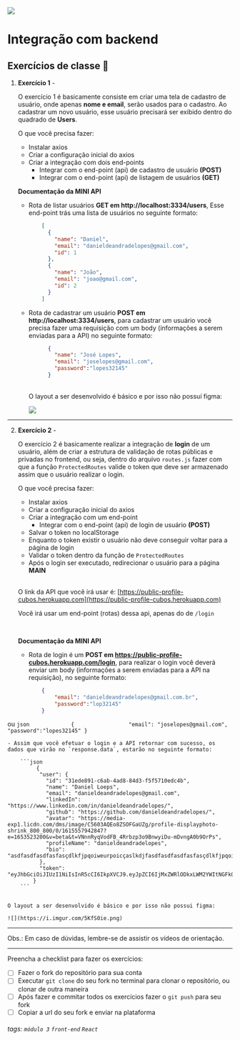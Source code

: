 ![](https://i.imgur.com/xG74tOh.png)

# Integração com backend

## Exercícios de classe 🏫

1. **Exercício 1** - 

    O exercício 1 é basicamente consiste em criar uma tela de cadastro de usuário, onde apenas **nome e email**, serão usados para o cadastro. Ao cadastrar um novo usuário, esse usuário precisará ser exibido dentro do quadrado de **Users**.
        
    O que você precisa fazer:
    - Instalar axios
    - Criar a configuração inicial do axios
    - Criar a integração com dois end-points
        - Integrar com o end-point (api) de cadastro de usuário **(POST)**
        - Integrar com o end-point (api) de listagem de usuários **(GET)**


    **Documentação da MINI API**
    
    - Rota de listar usuários **GET em http://localhost:3334/users**, Esse end-point trás uma lista de usuários no seguinte formato:
        ```json
            [
              {
                "name": "Daniel",
                "email": "danieldeandradelopes@gmail.com",
                "id": 1
              },
              {
                "name": "João",
                "email": "joao@gmail.com",
                "id": 2
              }
            ]
        ```
        
    - Rota de cadastrar um usuário **POST em http://localhost:3334/users**, para cadastrar um usuário você precisa fazer uma requisição com um body (informações a serem enviadas para a API) no seguinte formato:
        ```json            
              {
                "name": "José Lopes",
                "email": "joselopes@gmail.com",
                "password":"lopes32145"
              }
        ```

                
        <br/>
        O layout a ser desenvolvido é básico e por isso não possuí figma:
        
        ![](https://i.imgur.com/YsYM9ds.png)


---


2. **Exercício 2** - 

    O exercício 2 é basicamente realizar a integração de **login** de um usuário, além de criar a estrutura de validação de rotas públicas e privadas no frontend, ou seja, dentro do arquivo `routes.js` fazer com que a função `ProtectedRoutes` valide o token que deve ser armazenado assim que o usuário realizar o login.
    
     O que você precisa fazer:
    - Instalar axios
    - Criar a configuração inicial do axios
    - Criar a integração com um end-point
        - Integrar com o end-point (api) de login de usuário **(POST)**
    - Salvar o token no localStorage
    - Enquanto o token existir o usuário não deve conseguir voltar para a página de login
    - Validar o token dentro da função de `ProtectedRoutes`
    - Após o login ser executado, redirecionar o usuário para a página **MAIN**
    
    </br>
    
    O link da API que você irá usar é: 
    [https://public-profile-cubos.herokuapp.com](https://public-profile-cubos.herokuapp.com)
    
    
    Você irá usar um end-point (rotas) dessa api, apenas do de `/login`
    
    </br>
    
    **Documentação da MINI API**
    
     - Rota de login é um **POST em https://public-profile-cubos.herokuapp.com/login**, para realizar o login você deverá enviar um body (informações a serem enviadas para a API na requisição), no seguinte formato:
     
        ```json
            {              
                "email": "danieldeandradelopes@gmail.com.br",
                "password":"lop32145"
            }
        
        ```
ou
        ```json            
              {                
                "email": "joselopes@gmail.com",
                "password":"lopes32145"
              }
        ```
 
    - Assim que você efetuar o login e a API retornar com sucesso, os dados que virão no `response.data`, estarão no seguinte formato:
        
        ```json            
             {
              "user": {
                "id": "31ede891-c6ab-4ad8-84d3-f5f5710edc4b",
                "name": "Daniel Loeps",
                "email": "danieldeandradelopes@gmail.com",
                "linkedIn": "https://www.linkedin.com/in/danieldeandradelopes/",
                "github": "https://github.com/danieldeandradelopes/",
                "avatar": "https://media-exp1.licdn.com/dms/image/C5603AQEo8ZSOFGaUZg/profile-displayphoto-shrink_800_800/0/1615557942847?e=1653523200&v=beta&t=VNnnRyqVodFB_4Rrbzp3o9BnwyiDu-mDvngA0b9OrPs",
                "profileName": "danieldeandradelopes",
                "bio": "asdfasdfasdfasfasçdlkfjpqoiweurpoicçaslkdjfasdfasdfasdfasfasçdlkfjpqoiweurpoicçaslkdjfasdfasdfasdfasfasçdlkfjpqoiweurpoicçaslkdjf"
              },
              "token": "eyJhbGciOiJIUzI1NiIsInR5cCI6IkpXVCJ9.eyJpZCI6IjMxZWRlODkxLWM2YWItNGFkOC04NGQzLWY1ZjU3MTBlZGM0YiIsImVtYWlsIjoiZGFuaWVsZGVhbmRyYWRlbG9wZXNAZ21haWwuY29tIiwiaWF0IjoxNjQ4NTIxNjc5LCJleHAiOjE2NDg2MDgwNzl9.oDwFOMXCZ3EfvccGDxyDIDdL22kEQjHDYQd7EwwtlNU"
            }
        ```


    O layout a ser desenvolvido é básico e por isso não possui figma:

    ![](https://i.imgur.com/5KfS0ie.png)


---

Obs.: Em caso de dúvidas, lembre-se de assistir os vídeos de orientação.

---

Preencha a checklist para fazer os exercícios:

-   [ ] Fazer o fork do repositório para sua conta
-   [ ] Executar `git clone` do seu fork no terminal para clonar o repositório, ou clonar de outra maneira
-   [ ] Após fazer e commitar todos os exercícios fazer o `git push` para seu fork
-   [ ] Copiar a url do seu fork e enviar na plataforma

###### tags: `módulo 3` `front-end` `React`

